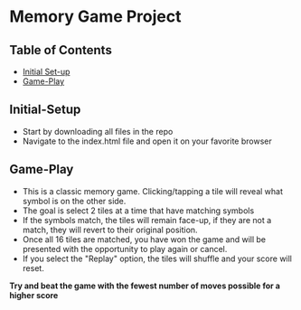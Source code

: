 # Memory Game Project

## Table of Contents

* [Initial Set-up](#Initial-Setup)
* [Game-Play](#Game-Play)


## Initial-Setup 
* Start by downloading all files in the repo 
* Navigate to the index.html file and open it on your favorite browser

## Game-Play
* This is a classic memory game. Clicking/tapping a tile will reveal what symbol is on the other side.
* The goal is select 2 tiles at a time that have matching symbols
* If the symbols match, the tiles will remain face-up, if they are not a match, they will revert to their original position.
* Once all 16 tiles are matched, you have won the game and will be presented with the opportunity to play again or cancel.
* If you select the "Replay" option, the tiles will shuffle and your score will reset. 

**Try and beat the game with the fewest number of moves possible for a higher score**

